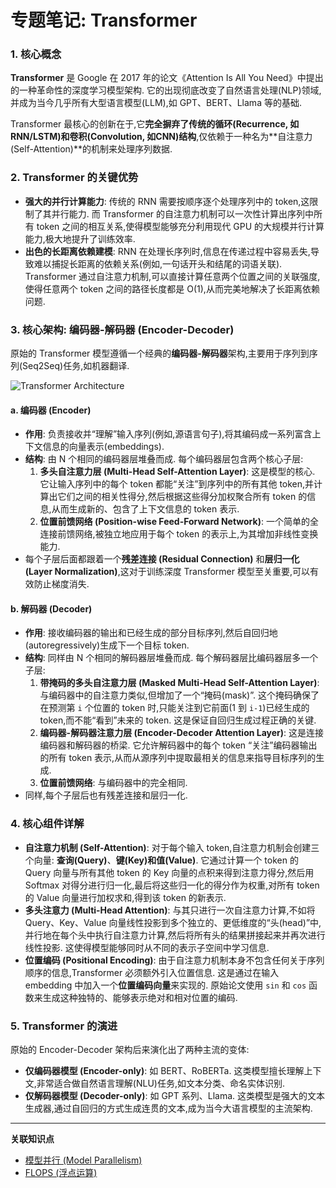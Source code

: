 # 专题笔记: Transformer

### 1. 核心概念

**Transformer** 是 Google 在 2017 年的论文《Attention Is All You Need》中提出的一种革命性的深度学习模型架构. 它的出现彻底改变了自然语言处理(NLP)领域,并成为当今几乎所有大型语言模型(LLM),如 GPT、BERT、Llama 等的基础. 

Transformer 最核心的创新在于,它**完全摒弃了传统的循环(Recurrence, 如RNN/LSTM)和卷积(Convolution, 如CNN)结构**,仅依赖于一种名为**自注意力(Self-Attention)**的机制来处理序列数据. 

### 2. Transformer 的关键优势

*   **强大的并行计算能力**: 传统的 RNN 需要按顺序逐个处理序列中的 token,这限制了其并行能力. 而 Transformer 的自注意力机制可以一次性计算出序列中所有 token 之间的相互关系,使得模型能够充分利用现代 GPU 的大规模并行计算能力,极大地提升了训练效率. 
*   **出色的长距离依赖建模**: RNN 在处理长序列时,信息在传递过程中容易丢失,导致难以捕捉长距离的依赖关系(例如,一句话开头和结尾的词语关联). Transformer 通过自注意力机制,可以直接计算任意两个位置之间的关联强度,使得任意两个 token 之间的路径长度都是 O(1),从而完美地解决了长距离依赖问题. 

### 3. 核心架构: 编码器-解码器 (Encoder-Decoder)

原始的 Transformer 模型遵循一个经典的**编码器-解码器**架构,主要用于序列到序列(Seq2Seq)任务,如机器翻译. 

![Transformer Architecture](https://raw.githubusercontent.com/g-make-ai/asset-storage/main/CS336/transformer_architecture.png)

#### a. 编码器 (Encoder)
*   **作用**: 负责接收并“理解”输入序列(例如,源语言句子),将其编码成一系列富含上下文信息的向量表示(embeddings). 
*   **结构**: 由 N 个相同的编码器层堆叠而成. 每个编码器层包含两个核心子层: 
    1.  **多头自注意力层 (Multi-Head Self-Attention Layer)**: 这是模型的核心. 它让输入序列中的每个 token 都能“关注”到序列中的所有其他 token,并计算出它们之间的相关性得分,然后根据这些得分加权聚合所有 token 的信息,从而生成新的、包含了上下文信息的 token 表示. 
    2.  **位置前馈网络 (Position-wise Feed-Forward Network)**: 一个简单的全连接前馈网络,被独立地应用于每个 token 的表示上,为其增加非线性变换能力. 
*   每个子层后面都跟着一个**残差连接 (Residual Connection)** 和**层归一化 (Layer Normalization)**,这对于训练深度 Transformer 模型至关重要,可以有效防止梯度消失. 

#### b. 解码器 (Decoder)
*   **作用**: 接收编码器的输出和已经生成的部分目标序列,然后自回归地(autoregressively)生成下一个目标 token. 
*   **结构**: 同样由 N 个相同的解码器层堆叠而成. 每个解码器层比编码器层多一个子层: 
    1.  **带掩码的多头自注意力层 (Masked Multi-Head Self-Attention Layer)**: 与编码器中的自注意力类似,但增加了一个“掩码(mask)”. 这个掩码确保了在预测第 `i` 个位置的 token 时,只能关注到它前面(1 到 `i-1`)已经生成的 token,而不能“看到”未来的 token. 这是保证自回归生成过程正确的关键. 
    2.  **编码器-解码器注意力层 (Encoder-Decoder Attention Layer)**: 这是连接编码器和解码器的桥梁. 它允许解码器中的每个 token “关注”编码器输出的所有 token 表示,从而从源序列中提取最相关的信息来指导目标序列的生成. 
    3.  **位置前馈网络**: 与编码器中的完全相同. 
*   同样,每个子层后也有残差连接和层归一化. 

### 4. 核心组件详解

*   **自注意力机制 (Self-Attention)**: 对于每个输入 token,自注意力机制会创建三个向量: **查询(Query)**、**键(Key)**和**值(Value)**. 它通过计算一个 token 的 Query 向量与所有其他 token 的 Key 向量的点积来得到注意力得分,然后用 Softmax 对得分进行归一化,最后将这些归一化的得分作为权重,对所有 token 的 Value 向量进行加权求和,得到该 token 的新表示. 
*   **多头注意力 (Multi-Head Attention)**: 与其只进行一次自注意力计算,不如将 Query、Key、Value 向量线性投影到多个独立的、更低维度的“头(head)”中,并行地在每个头中执行自注意力计算,然后将所有头的结果拼接起来并再次进行线性投影. 这使得模型能够同时从不同的表示子空间中学习信息. 
*   **位置编码 (Positional Encoding)**: 由于自注意力机制本身不包含任何关于序列顺序的信息,Transformer 必须额外引入位置信息. 这是通过在输入 embedding 中加入一个**位置编码向量**来实现的. 原始论文使用 `sin` 和 `cos` 函数来生成这种独特的、能够表示绝对和相对位置的编码. 

### 5. Transformer 的演进

原始的 Encoder-Decoder 架构后来演化出了两种主流的变体: 
*   **仅编码器模型 (Encoder-only)**: 如 BERT、RoBERTa. 这类模型擅长理解上下文,非常适合做自然语言理解(NLU)任务,如文本分类、命名实体识别. 
*   **仅解码器模型 (Decoder-only)**: 如 GPT 系列、Llama. 这类模型是强大的文本生成器,通过自回归的方式生成连贯的文本,成为当今大语言模型的主流架构. 

---
**关联知识点**
*   [模型并行 (Model Parallelism)](./Lecture2-Model-Parallelism.md)
*   [FLOPS (浮点运算)](./Lecture2-FLOPS.md)